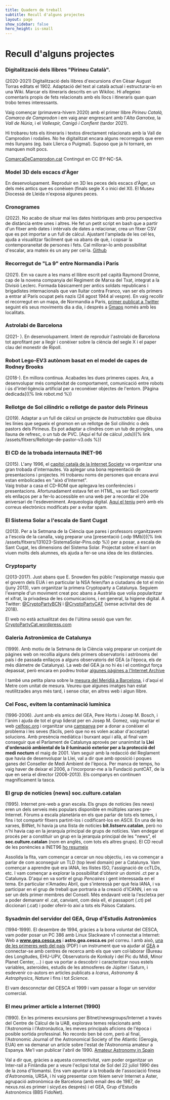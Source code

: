 ```yaml
---
title: Quadern de treball
subtitle: Recull d'alguns projectes
layout: page
show_sidebar: false
hero_height: is-small
---
```


# Recull d'alguns projectes



### Digitalització dels llibres "Pirineu Català".
(2020-2021) Digitalització dels llibres d'excursions d'en Cèsar August Torras editats el 1902. Adaptació del text al català actual i estructurar-lo en una Wiki. Marcar els itineraris descrits en un Wikiloc. Hi afegeixo comentaris propis de fets relacionats amb els llocs i itineraris quan quan trobo temes interessants.

Vaig començar (primavera-hivern 2020) amb el primer llibre *Pirineu Català, Comarca de Camprodon* i em vaig anar engrescant amb l'*Alta Garrotxa*, la *Vall de Núria*, i el *Vallespir, Canigó i Conflent* (tardor 2021).

Hi trobareu tots els itineraris i textos directament relacionats amb la Vall de Camprodon i rodalies. No he digitalitzat encara alguns recorreguts que eren més llunyans (eg. baix Llierca o Puigmal). Suposo que ja hi tornaré, en manquen molt pocs. 

[ComarcaDeCamprodon.cat](https://comarcadecamprodon.cat) Contingut en CC BY-NC-SA.


### Model 3D dels escacs d'Àger
En desenvolupament. Reproduir en 3D les peces dels escacs d'Àger, un dels més antics que es conèixen (finals segle X o inici del XI). El Museu Diocessà de Lleida n'exposa algunes peces.


### Cronogrames
(2022). No acabo de situar mai les dates històriques amb prou perspectiva de distància entre unes i altres. He fet un petit script en bash que a partir d'un fitxer amb dates i intèrvals de dates a relacionar, crea un fitxer CSV que es pot importar a un full de càlcul. Ajustant l'amplada de les cel·les, ajuda a visualitzar fàcilment què va abans de què, i copsar la contemporaneitat de persones i fets. Cal millorar-lo amb possibilitat d'escalar, ara mateix és un any per cel·la. [Github](https://github.com/jordiipa/LineaDelTemps)


### Recorregut de "La 9" entre Normandia i París
(2021). Em va caure a les mans el llibre escrit pel capità Raymond Dronne, cap de la novena companyia del Regiment de Marxa del Txat, integrat a la Divisió Leclerc. Formada bàsicament per antics soldats republicans i brigadistes internacionals que van lluitar contra Franco, van ser els primers a entrar al París ocupat pels nazis (24 agost 1944 al vespre). En vaig recollir el recorregut en un mapa, de Normandia a París, [primer publicat a Twitter](https://twittter.com/jordiipa/status/1422791996402507779?s=21) seguint els seus moviments dia a dia, i després a [Gmaps](https://www.google.com/maps/d/edit?mid=13s5i21hMzjrllRgu-H5S1yzyywU1ZrFX&ll=48.66065975124573%2C-0.5378285221907753&z=8) només amb les localitats.


### Astrolabi de Barcelona
(2021- ). En desenvolupament. Intent de reproduir l'astrolabi de Barcelona tot aprofitant per a llegir i conèixer sobre la ciència del segle X i el paper clau del monestir de Ripoll.


### Robot Lego-EV3 autònom basat en el model de capes de Rodney Brooks
(2018-). En millora contínua. Acabades les dues primeres capes. Ara, a desenvolupar més complexitat de comportament, comunicació entre robots i ús d'intel·ligència artificial per a reconèixer objectes de l'entorn. [Pàgina dedicada]({% link robot.md %})


### Rellotge de Sol cilíndric o rellotge de pastor dels Pirineus
(2019). Adaptar a un full de càlcul un projecte de *Instructables* que dibuixa les línies que segueix el gnomon en un rellotge de Sol cilíndric o dels pastors dels Pirineus. Es pot adaptar a clindres com un tub de pringles, una llauna de refresc, o un tub de PVC. [Aquí el ful de càlcul ,ods]({% link /assets/fitxers/Rellotge-de-pastor-v3.ods %})


### El CD de la trobada internauta INET-96
(2015). L'any 1996, el [capítol català de la Internet Society](https://isoc.cat) va organitzar una gran trobada d'internautes. Va aplegar una bona repreentació de presentacions i projectes. Hi trobareu noms de persones que encara avui estan embolicades en "això d'Internet".  
Vaig trobar a casa el CD-ROM que aplegava les conferències i presentacions. Afortunadament estava fet en HTML, va ser fàcil convertir els enllaços per a fer-lo accessible en una web per a recordar el 20è aniversari de l'esdeveniment. Arqueologia digital. [Aquí el teniu](https://www.iparraguirre.net/INET96/) però amb els correus electrònics modificats per a evitar spam.


### El Sistema Solar a l'escala de Sant Cugat
(2013). Per a la Setmana de la Ciència que pares i professors organitzavem a l'escola de la canalla, vaig preparar una [presentació (.odp 9Mb)]({% link /assets/fitxers/131023-SistemaSolar-Pins.odp %}) per a posar, a escala de Sant Cugat, les dimensions del Sistema Solar. Projectat sobre el barri on viuen molts dels alumnes, els ajuda a fer-se una idea de les distàncies. 


### Cryptoparty
(2013-2017). Just abans que E. Snowden fes públic l'espionatge massiu que el govern dels EUA i en particular la NSA feien/fan a ciutadans de tot el món (juny 2013), vam organitzar la primera Cryptoparty a Catalunya. Seguiem l'exemple d'un moviment creat poc abans a Austràlia que volia popularitzar el xifrat, la privadesa de les comunicacions, i en general, la higiene digital. A Twitter: [@CryptoPartyBCN](https://twitter.com/cryptopartybcn) i [@CryptoPartyCAT](https://twitter.com/cryptopartycat) (sense activitat des de 2018).

El web no està actualitzat des de l'última sessió que vam fer. [CryptoPartyCat.wordpress.com](https://cryptopartycat.wordpress.com)


### Galeria Astronòmica de Catalunya
(1999). Amb motiu de la Setmana de la Ciència vaig preparar un conjunt de pàgines web on recollia alguns dels primers observatoris i astrònoms del país i de passada enllaços a alguns observatoris del GEA (a l'època, els de més diàmetre de Catalunya). La web del GEA ja no hi és i el contingut força depassat, però encara en podreu trobar [algunes pàgines a l'Internet Archive](https://web.archive.org/web/20060205172948/http://www.astrogea.org/ipa/galeria/index.html) 

I també una petita plana sobre la [mesura del Meridià a Barcelona](https://web.archive.org/web/20060207163631/http://www.astrogea.org/ipa/galeria/bcnmetro/index.html), i d'aquí el Metre com unitat de mesura. Veureu que algunes imatges han estat reutilitzades anys més tard, i sense citar, en altres web i algun llibre.


### Cel Fosc, evitem la contaminació lumínica
(1996-2006). Junt amb els amics del GEA, Pere Horts i Josep M. Bosch, i l'ànim i ajuda de tot el grup liderat per en Josep M. Gomez, vaig muntar el web [celfosc.org](http://celfosc.org) i organitzar una [campanya](https://web.archive.org/web/20010616115204/http://www.astrogea.org/prensa/llei_cl.htm) per a donar a conèixer el problema i les seves (fàcils, però que no es volen acabar d'acceptar) solucions. Amb presència mediàtica i burxant aquí i allà, al final vam conseguir que el Parlament de Catalunya aprovés per unanimitat la **Llei d'ordenació ambiental de la il·luminació exterior per a la protecció del medi nocturn** el maig de 2001. Vam seguir amb la redacció del Reglament que havia de desenvolupar la Llei, val a dir que amb oposició i poques ganes del Conseller de Medi Ambient de l'època. Per manca de temps, ho vaig haver de deixar el 2006, a l'incorporar-me a la Fundació puntCAT, de la que en seria el director (2006-2013). Els companys en continuen magníficament la tasca.


### El grup de notícies (news) soc.culture.catalan
(1995). Internet pre-web a gran escala. Els grups de notícies (les news) eren un dels serveis més populars disponible en múltiples xarxes pre-Internet. Fòrums a escala planetària en els que parlar de tots els temes, i fins i tot compartir fitxers partint-los i codificant-los en ASCII. En una de les xarxes, BitNet, hi havia ja una llista de notícies **bit.listserv.catalan**, però no n'hi havia cap en la jerarquía principal de grups de notícies. Vam endegar el procés per a constituir un grup en la jerarquía principal de les "news", el **soc.culture.catalan** (nom en anglès, com tots els altres grups). El CD recull de les ponències a INET96 [ho resumeix](https://www.iparraguirre.net/INET96/prog/P51B/scc.htm)

Assolida la fita, vam començar a cercar un nou objectiu, i es va començar a parlar de com aconseguir un TLD (top level domain) per a Catalunya. Vam començar a aprendre què era IANA, les llistes ISO, l'assignació de ccTLDs, etc. I vam començar a explorar la possibilitat d'obtenir un domini .ct per a Catalunya. D'aquí en va sortir el grup *Pencaires* i gent interessada en el tema. En particular n'Amadeu Abril, que s'interessà per què feia IANA, i va participar en el grup de treball que portraria a la creació d'ICANN, i en va ser un dels primer membres del Consell. Més endavant veiè la l'escletxa per a poder demananr el .cat, canviant, com deia ell, el passaport (.ct) pel diccionari (.cat) i poder oferir-lo així a tots els Països Catalans. 


### Sysadmin del servidor del GEA, Grup d'Estudis Astronòmics
(1994-1999). El desembre de 1994, gràcies a la bona voluntat del CESCA, vam poder posar un PC 386 amb Linux Slackware v1 connectat a Internet: Web a **www.gea.cesca.es** i **astro.gea.cesca.es** pel correu.
I amb això, [una de les primeres web del país](http://hemeroteca.lavanguardia.com/preview/1995/06/14/pagina-23/33776669/pdf.html) (PDF) i un instrument que va ajudar al [GEA](https://ca.wikipedia.org/wiki/Grup_d%27Estudis_Astron%C3%B2mics) a connectar-se amb centres de recerca amb els que vam col·laborar (Bureau des Longitudes, EHU-UPV, Observatoris de Konkoly i del Pic du Midi, Minor Planet Center, ...) i que va portar a descobrir i caracteritzar nous estels variables, asteroides, estudis de les atmosferes de Júpiter i Saturn, i esdevenir co-autors en articles publicats a *Icarus*, *Astronomy & Astrophysics*, *Nature* i fins i tot *Science*.

El vam desconnctar del CESCA el 1999 i vam passar a llogar un servidor comercial.


### El meu primer article a Internet (1990)
(1990). En les primeres excursions per Bitnet/newsgroups/Internet a través del Centre de Càlcul de la UAB, explorava temes relacionats amb l'Astronomia i l'Astronàutica, les meves principals aficions de l'època i posible sortida professinal. No recordo ben bé com, però al final, l'Astronomic Journal of the Astronomical Society of the Atlantic (Gerogia, EUA) em va demanar un article sobre l'estat de l'Astronomia amateur a Espanya. Me'l van publicar l'abril de 1990. [Amateur Astronomy in Spain](https://groups.google.com/g/sci.astro/c/6d7HAZuWhrE/m/nBtUjTwdKfgJ)

Val a dir que, gràcies a aquesta connectivitat, vam poder organitzar un Inter-rail a Finlàndia per a veure l'eclipsi total de Sol del 22 juliol 1990 des de la zona d'Ilomantsi. Ens vam apuntar a la trobada de l'associació finesa d'Astronomia, URSA, i hi vaig presentar com fèiem servir Internet a Aster, agrupació astronòmica de Barcelona (amb email des de 1987, de nexus.nsi.es primer i sicyd.es després) i el GEA, Grup d'Estudis Astronòmics (BBS FidoNet). 
 
 
